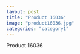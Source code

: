 ```yaml
---
layout: post
title: "Product 16036"
image: "product16036.jpg"
categories: "category1"
---
```

Product 16036
